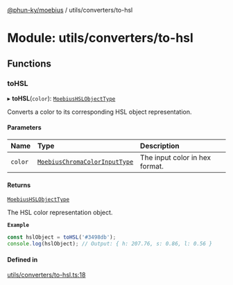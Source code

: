 [@phun-ky/moebius](../README.md) / utils/converters/to-hsl

# Module: utils/converters/to-hsl

## Functions

### toHSL

▸ **toHSL**(`color`): [`MoebiusHSLObjectType`](types.md#moebiushslobjecttype)

Converts a color to its corresponding HSL object representation.

#### Parameters

| Name | Type | Description |
| :------ | :------ | :------ |
| `color` | [`MoebiusChromaColorInputType`](types.md#moebiuschromacolorinputtype) | The input color in hex format. |

#### Returns

[`MoebiusHSLObjectType`](types.md#moebiushslobjecttype)

The HSL color representation object.

**`Example`**

```ts
const hslObject = toHSL('#3498db');
console.log(hslObject); // Output: { h: 207.76, s: 0.86, l: 0.56 }
```

#### Defined in

[utils/converters/to-hsl.ts:18](https://github.com/phun-ky/moebius/blob/main/src/utils/converters/to-hsl.ts#L18)

